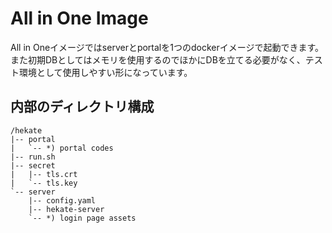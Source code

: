 # All in One Image

All in Oneイメージではserverとportalを1つのdockerイメージで起動できます。
また初期DBとしてはメモリを使用するのでほかにDBを立てる必要がなく、テスト環境として使用しやすい形になっています。

## 内部のディレクトリ構成

```text
/hekate
|-- portal
|   `-- *) portal codes
|-- run.sh
|-- secret
|   |-- tls.crt
|   `-- tls.key
`-- server
    |-- config.yaml
    |-- hekate-server
    `-- *) login page assets
```
